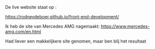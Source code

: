 De live website staat op :

https://rodneydeboer.github.io/front-end-development/


Ik heb de site van Mercedes AMG nagemaakt:
https://www.mercedes-amg.com/en.html

Had liever een makkelijkere site genomen, maar ben blij het resultaat
